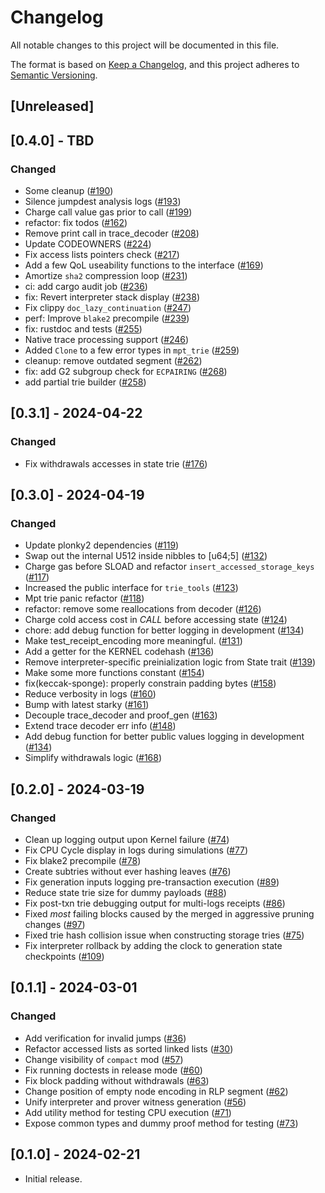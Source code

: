 # Changelog

All notable changes to this project will be documented in this file.

The format is based on [Keep a Changelog](https://keepachangelog.com/en/1.1.0/),
and this project adheres to [Semantic Versioning](https://semver.org/spec/v2.0.0.html).


## [Unreleased]

## [0.4.0] - TBD

### Changed
- Some cleanup ([#190](https://github.com/0xPolygonZero/zk_evm/pull/190))
- Silence jumpdest analysis logs ([#193](https://github.com/0xPolygonZero/zk_evm/pull/193))
- Charge call value gas prior to call ([#199](https://github.com/0xPolygonZero/zk_evm/pull/199))
- refactor: fix todos ([#162](https://github.com/0xPolygonZero/zk_evm/pull/162))
- Remove print call in trace_decoder ([#208](https://github.com/0xPolygonZero/zk_evm/pull/208))
- Update CODEOWNERS ([#224](https://github.com/0xPolygonZero/zk_evm/pull/224))
- Fix access lists pointers check ([#217](https://github.com/0xPolygonZero/zk_evm/pull/217))
- Add a few QoL useability functions to the interface ([#169](https://github.com/0xPolygonZero/zk_evm/pull/169))
- Amortize `sha2` compression loop ([#231](https://github.com/0xPolygonZero/zk_evm/pull/231))
- ci: add cargo audit job ([#236](https://github.com/0xPolygonZero/zk_evm/pull/236))
- fix: Revert interpreter stack display ([#238](https://github.com/0xPolygonZero/zk_evm/pull/238))
- Fix clippy `doc_lazy_continuation` ([#247](https://github.com/0xPolygonZero/zk_evm/pull/247))
- perf: Improve `blake2` precompile ([#239](https://github.com/0xPolygonZero/zk_evm/pull/239))
- fix: rustdoc and tests ([#255](https://github.com/0xPolygonZero/zk_evm/pull/255))
- Native trace processing support ([#246](https://github.com/0xPolygonZero/zk_evm/pull/246))
- Added `Clone` to a few error types in `mpt_trie` ([#259](https://github.com/0xPolygonZero/zk_evm/pull/259))
- cleanup: remove outdated segment ([#262](https://github.com/0xPolygonZero/zk_evm/pull/262))
- fix: add G2 subgroup check for `ECPAIRING` ([#268](https://github.com/0xPolygonZero/zk_evm/pull/268))
- add partial trie builder ([#258](https://github.com/0xPolygonZero/zk_evm/pull/258))

## [0.3.1] - 2024-04-22

### Changed
- Fix withdrawals accesses in state trie ([#176](https://github.com/0xPolygonZero/zk_evm/pull/176))

## [0.3.0] - 2024-04-19

### Changed
- Update plonky2 dependencies ([#119](https://github.com/0xPolygonZero/zk_evm/pull/119))
- Swap out the internal U512 inside nibbles to [u64;5] ([#132](https://github.com/0xPolygonZero/zk_evm/pull/132))
- Charge gas before SLOAD and refactor `insert_accessed_storage_keys` ([#117](https://github.com/0xPolygonZero/zk_evm/pull/117))
- Increased the public interface for `trie_tools` ([#123](https://github.com/0xPolygonZero/zk_evm/pull/123))
- Mpt trie panic refactor  ([#118](https://github.com/0xPolygonZero/zk_evm/pull/118))
- refactor: remove some reallocations from decoder ([#126](https://github.com/0xPolygonZero/zk_evm/pull/126))
- Charge cold access cost in *CALL* before accessing state ([#124](https://github.com/0xPolygonZero/zk_evm/pull/124))
- chore: add debug function for better logging in development ([#134](https://github.com/0xPolygonZero/zk_evm/pull/134))
- Make test_receipt_encoding more meaningful. ([#131](https://github.com/0xPolygonZero/zk_evm/pull/131))
- Add a getter for the KERNEL codehash ([#136](https://github.com/0xPolygonZero/zk_evm/pull/136))
- Remove interpreter-specific preinialization logic from State trait ([#139](https://github.com/0xPolygonZero/zk_evm/pull/139))
- Make some more functions constant ([#154](https://github.com/0xPolygonZero/zk_evm/pull/154))
- fix(keccak-sponge): properly constrain padding bytes ([#158](https://github.com/0xPolygonZero/zk_evm/pull/158))
- Reduce verbosity in logs ([#160](https://github.com/0xPolygonZero/zk_evm/pull/160))
- Bump with latest starky ([#161](https://github.com/0xPolygonZero/zk_evm/pull/161))
- Decouple trace_decoder and proof_gen ([#163](https://github.com/0xPolygonZero/zk_evm/pull/163))
- Extend trace decoder err info ([#148](https://github.com/0xPolygonZero/zk_evm/pull/148))
- Add debug function for better public values logging in development ([#134](https://github.com/0xPolygonZero/zk_evm/pull/134))
- Simplify withdrawals logic ([#168](https://github.com/0xPolygonZero/zk_evm/pull/168))

## [0.2.0] - 2024-03-19

### Changed
- Clean up logging output upon Kernel failure ([#74](https://github.com/0xPolygonZero/zk_evm/pull/74))
- Fix CPU Cycle display in logs during simulations ([#77](https://github.com/0xPolygonZero/zk_evm/pull/77))
- Fix blake2 precompile ([#78](https://github.com/0xPolygonZero/zk_evm/pull/78))
- Create subtries without ever hashing leaves ([#76](https://github.com/0xPolygonZero/zk_evm/pull/76))
- Fix generation inputs logging pre-transaction execution ([#89](https://github.com/0xPolygonZero/zk_evm/pull/89))
- Reduce state trie size for dummy payloads ([#88](https://github.com/0xPolygonZero/zk_evm/pull/88))
- Fix post-txn trie debugging output for multi-logs receipts ([#86](https://github.com/0xPolygonZero/zk_evm/pull/86))
- Fixed *most* failing blocks caused by the merged in aggressive pruning changes ([#97](https://github.com/0xPolygonZero/zk_evm/pull/97))
- Fixed trie hash collision issue when constructing storage tries ([#75](https://github.com/0xPolygonZero/zk_evm/pull/75))
- Fix interpreter rollback by adding the clock to generation state checkpoints ([#109](https://github.com/0xPolygonZero/zk_evm/pull/109))

## [0.1.1] - 2024-03-01

### Changed
- Add verification for invalid jumps ([#36](https://github.com/0xPolygonZero/zk_evm/pull/36))
- Refactor accessed lists as sorted linked lists ([#30](https://github.com/0xPolygonZero/zk_evm/pull/30))
- Change visibility of `compact` mod ([#57](https://github.com/0xPolygonZero/zk_evm/pull/57))
- Fix running doctests in release mode ([#60](https://github.com/0xPolygonZero/zk_evm/pull/60))
- Fix block padding without withdrawals ([#63](https://github.com/0xPolygonZero/zk_evm/pull/63))
- Change position of empty node encoding in RLP segment ([#62](https://github.com/0xPolygonZero/zk_evm/pull/62))
- Unify interpreter and prover witness generation ([#56](https://github.com/0xPolygonZero/zk_evm/pull/56))
- Add utility method for testing CPU execution ([#71](https://github.com/0xPolygonZero/zk_evm/pull/71))
- Expose common types and dummy proof method for testing ([#73](https://github.com/0xPolygonZero/zk_evm/pull/73))

## [0.1.0] - 2024-02-21
* Initial release.
